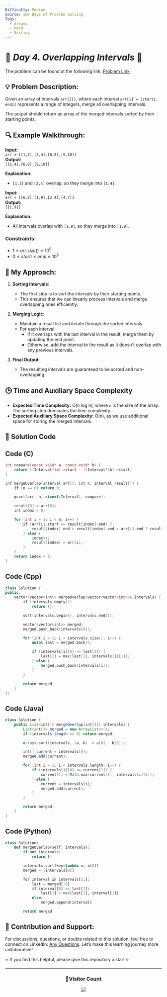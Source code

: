 ```yaml
---
Difficulty: Medium
Source: 160 Days of Problem Solving
Tags:
  - Arrays
  - Hash
  - Sorting
---
```


# 🚀 _Day 4. Overlapping Intervals_ 🧠

The problem can be found at the following link: [Problem Link](https://www.geeksforgeeks.org/batch/gfg-160-problems/track/sorting-gfg-160/problem/overlapping-intervals--170633)

## 💡 **Problem Description:**

Given an array of intervals `arr[][]`, where each interval `arr[i] = [starti, endi]` represents a range of integers, merge all overlapping intervals.

The output should return an array of the merged intervals sorted by their starting points.

## 🔍 **Example Walkthrough:**

**Input:**  
`arr = [[1,3],[2,4],[6,8],[9,10]]`  
**Output:**  
`[[1,4],[6,8],[9,10]]`

**Explanation:**

- `[1,3]` and `[2,4]` overlap, so they merge into `[1,4]`.

**Input:**  
`arr = [[6,8],[1,9],[2,4],[4,7]]`  
**Output:**  
`[[1,9]]`

**Explanation:**

- All intervals overlap with `[1,9]`, so they merge into `[1,9]`.

### Constraints:

- $`1 ≤ arr.size() ≤ 10^5`$
- $`0 ≤ starti ≤ endi ≤ 10^5`$

## 🎯 **My Approach:**

1. **Sorting Intervals**:

   - The first step is to sort the intervals by their starting points.
   - This ensures that we can linearly process intervals and merge overlapping ones efficiently.

2. **Merging Logic**:

   - Maintain a result list and iterate through the sorted intervals.
   - For each interval:
     - If it overlaps with the last interval in the result, merge them by updating the end point.
     - Otherwise, add the interval to the result as it doesn't overlap with any previous intervals.

3. **Final Output**:
   - The resulting intervals are guaranteed to be sorted and non-overlapping.

## 🕒 **Time and Auxiliary Space Complexity**

- **Expected Time Complexity:** O(n log n), where `n` is the size of the array. The sorting step dominates the time complexity.
- **Expected Auxiliary Space Complexity:** O(n), as we use additional space for storing the merged intervals.

## 📝 **Solution Code**

## Code (C)

```c
int compare(const void* a, const void* b) {
    return ((Interval*)a)->start - ((Interval*)b)->start;
}

int mergeOverlap(Interval arr[], int n, Interval result[]) {
    if (n == 0) return 0;

    qsort(arr, n, sizeof(Interval), compare);

    result[0] = arr[0];
    int index = 0;

    for (int i = 1; i < n; i++) {
        if (arr[i].start <= result[index].end) {
            result[index].end = result[index].end > arr[i].end ? result[index].end : arr[i].end;
        } else {
            index++;
            result[index] = arr[i];
        }
    }
    return index + 1;
}
```

## Code (Cpp)

```cpp
class Solution {
public:
    vector<vector<int>> mergeOverlap(vector<vector<int>>& intervals) {
        if (intervals.empty())
            return {};

        sort(intervals.begin(), intervals.end());

        vector<vector<int>> merged;
        merged.push_back(intervals[0]);

        for (int i = 1; i < intervals.size(); i++) {
            auto& last = merged.back();

            if (intervals[i][0] <= last[1]) {
                last[1] = max(last[1], intervals[i][1]);
            } else {
                merged.push_back(intervals[i]);
            }
        }

        return merged;
    }
};
```

## Code (Java)

```java
class Solution {
    public List<int[]> mergeOverlap(int[][] intervals) {
        List<int[]> merged = new ArrayList<>();
        if (intervals.length == 0) return merged;

        Arrays.sort(intervals, (a, b) -> a[0] - b[0]);

        int[] current = intervals[0];
        merged.add(current);

        for (int i = 1; i < intervals.length; i++) {
            if (intervals[i][0] <= current[1]) {
                current[1] = Math.max(current[1], intervals[i][1]);
            } else {
                current = intervals[i];
                merged.add(current);
            }
        }

        return merged;
    }
}
```

## Code (Python)

```python
class Solution:
    def mergeOverlap(self, intervals):
        if not intervals:
            return []

        intervals.sort(key=lambda x: x[0])
        merged = [intervals[0]]

        for interval in intervals[1:]:
            last = merged[-1]
            if interval[0] <= last[1]:
                last[1] = max(last[1], interval[1])
            else:
                merged.append(interval)

        return merged
```

## 🎯 **Contribution and Support:**

For discussions, questions, or doubts related to this solution, feel free to connect on LinkedIn: [Any Questions](https://www.linkedin.com/in/patel-hetkumar-sandipbhai-8b110525a/). Let’s make this learning journey more collaborative!

⭐ If you find this helpful, please give this repository a star! ⭐

---

<div align="center">
  <h3><b>📍Visitor Count</b></h3>
</div>

<p align="center">
  <img src="https://profile-counter.glitch.me/Hunterdii/count.svg" />
</p>
